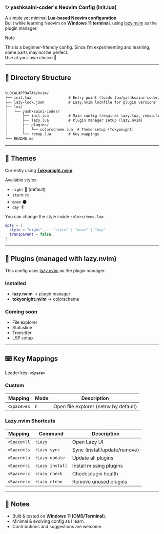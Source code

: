 ### ✨ yashksaini-coder's Neovim Config (init.lua)

A simple yet minimal **Lua-based Neovim configuration**.  
Built while learning Neovim on **Windows 11 terminal**, using [lazy.nvim](https://github.com/folke/lazy.nvim) as the plugin manager.

> [!Note]
> This is a beginner-friendly config. Since I’m experimenting and learning, some parts may not be perfect.  
> Use at your own choice 🚀

---

## 📂 Directory Structure

```markdown

%LOCALAPPDATA%/nvim/
├── init.lua                 # Entry point (loads lua/yashksaini-coder/init.lua)
├── lazy-lock.json           # Lazy.nvim lockfile for plugin versions
├── lua/
│   └── yashksaini-coder/
│       ├── init.lua         # Main config (requires lazy.lua, remap.lua, etc.)
│       ├── lazy.lua         # Plugin manager setup (lazy.nvim)
│       ├── plugins/
│       │   └── colorscheme.lua  # Theme setup (Tokyonight)
│       └── remap.lua        # Key mappings
└── README.md

```

---

## 🎨 Themes

Currently using **[Tokyonight.nvim](https://github.com/folke/tokyonight.nvim)**.

Available styles:
- `night` 🌙 (default)
- `storm` ⛈️
- `moon` 🌑
- `day` ☀️

You can change the style inside `colorscheme.lua`:

```lua
opts = {
  style = "night", -- "storm" | "moon" | "day"
  transparent = false,
}
```

---

## 🔌 Plugins (managed with lazy.nvim)

This config uses [lazy.nvim](https://github.com/folke/lazy.nvim) as the plugin manager.

### Installed

* **lazy.nvim** → plugin manager
* **tokyonight.nvim** → colorscheme

### Coming soon

* File explorer
* Statusline
* Treesitter
* LSP setup

---

## ⌨️ Key Mappings

Leader key: **`<Space>`**

### Custom

| Mapping     | Mode | Description                           |
| ----------- | ---- | ------------------------------------- |
| `<Space>ex` | `n`  | Open file explorer (netrw by default) |

### Lazy.nvim Shortcuts

| Mapping     | Command         | Description                  |
| ----------- | --------------- | ---------------------------- |
| `<Space>ll` | `:Lazy`         | Open Lazy UI                 |
| `<Space>ls` | `:Lazy sync`    | Sync (install/update/remove) |
| `<Space>lu` | `:Lazy update`  | Update all plugins           |
| `<Space>li` | `:Lazy install` | Install missing plugins      |
| `<Space>lc` | `:Lazy check`   | Check plugin health          |
| `<Space>lx` | `:Lazy clean`   | Remove unused plugins        |

---

## 📌 Notes

* Built & tested on **Windows 11 (CMD/Terminal)**.
* Minimal & evolving config as I learn.
* Contributions and suggestions are welcome.